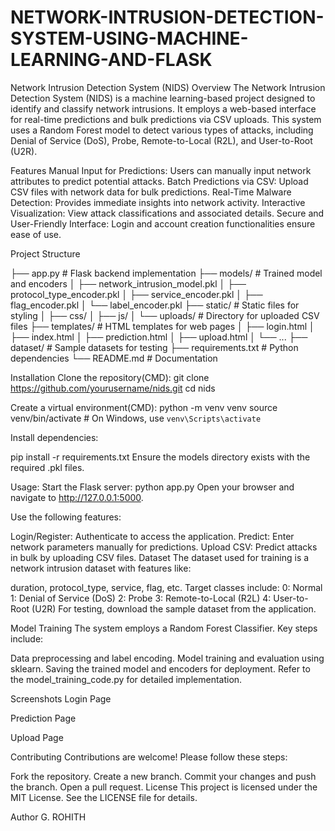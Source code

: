 # NETWORK-INTRUSION-DETECTION-SYSTEM-USING-MACHINE-LEARNING-AND-FLASK




Network Intrusion Detection System (NIDS)
Overview
The Network Intrusion Detection System (NIDS) is a machine learning-based project designed to identify and classify network intrusions. It employs a web-based interface for real-time predictions and bulk predictions via CSV uploads. This system uses a Random Forest model to detect various types of attacks, including Denial of Service (DoS), Probe, Remote-to-Local (R2L), and User-to-Root (U2R).

Features
Manual Input for Predictions: Users can manually input network attributes to predict potential attacks.
Batch Predictions via CSV: Upload CSV files with network data for bulk predictions.
Real-Time Malware Detection: Provides immediate insights into network activity.
Interactive Visualization: View attack classifications and associated details.
Secure and User-Friendly Interface: Login and account creation functionalities ensure ease of use.



Project Structure

├── app.py                  # Flask backend implementation
├── models/                 # Trained model and encoders
│   ├── network_intrusion_model.pkl
│   ├── protocol_type_encoder.pkl
│   ├── service_encoder.pkl
│   ├── flag_encoder.pkl
│   └── label_encoder.pkl
├── static/                 # Static files for styling
│   ├── css/
│   ├── js/
│   └── uploads/            # Directory for uploaded CSV files
├── templates/              # HTML templates for web pages
│   ├── login.html
│   ├── index.html
│   ├── prediction.html
│   ├── upload.html
│   └── ...
├── dataset/                # Sample datasets for testing
├── requirements.txt        # Python dependencies
└── README.md               # Documentation



Installation
Clone the repository(CMD):
git clone https://github.com/yourusername/nids.git
cd nids


Create a virtual environment(CMD):
python -m venv venv
source venv/bin/activate # On Windows, use `venv\Scripts\activate`


Install dependencies:

pip install -r requirements.txt
Ensure the models directory exists with the required .pkl files.

Usage:
Start the Flask server:
python app.py
Open your browser and navigate to http://127.0.0.1:5000.

Use the following features:

Login/Register: Authenticate to access the application.
Predict: Enter network parameters manually for predictions.
Upload CSV: Predict attacks in bulk by uploading CSV files.
Dataset
The dataset used for training is a network intrusion dataset with features like:

duration, protocol_type, service, flag, etc.
Target classes include:
0: Normal
1: Denial of Service (DoS)
2: Probe
3: Remote-to-Local (R2L)
4: User-to-Root (U2R)
For testing, download the sample dataset from the application.

Model Training
The system employs a Random Forest Classifier. Key steps include:

Data preprocessing and label encoding.
Model training and evaluation using sklearn.
Saving the trained model and encoders for deployment.
Refer to the model_training_code.py for detailed implementation.

Screenshots
Login Page

Prediction Page

Upload Page

Contributing
Contributions are welcome! Please follow these steps:

Fork the repository.
Create a new branch.
Commit your changes and push the branch.
Open a pull request.
License
This project is licensed under the MIT License. See the LICENSE file for details.

Author
G. ROHITH
